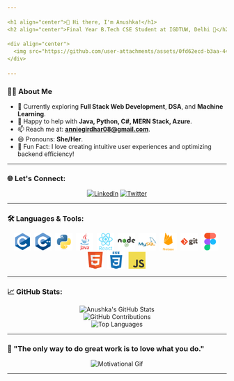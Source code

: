 ```yaml
---

<h1 align="center">👋 Hi there, I'm Anushka!</h1>
<h2 align="center">Final Year B.Tech CSE Student at IGDTUW, Delhi 🚀</h2>

<div align="center">
  <img src="https://github.com/user-attachments/assets/0fd62ecd-b3aa-4490-ba56-fe51ca0db152" height="200" alt="Welcome">
</div>

---
```


### 🙋‍♀️ About Me  
- 🌱 Currently exploring **Full Stack Web Development**, **DSA**, and **Machine Learning**.  
- 💬 Happy to help with **Java, Python, C#, MERN Stack, Azure**.  
- 📫 Reach me at: **[anniegirdhar08@gmail.com](mailto:anniegirdhar08@gmail.com)**.  
- 😄 Pronouns: **She/Her**.  
- 🎯 Fun Fact: I love creating intuitive user experiences and optimizing backend efficiency!  

---

### 🌐 Let's Connect:  
<div align="center">
  <a href="https://www.linkedin.com/in/anushka-girdhar-815217229/"><img src="https://img.icons8.com/color/48/000000/linkedin.png" alt="LinkedIn" height="40"></a>
<!--   <a href="https://www.instagram.com/anushka_8104/"><img src="https://img.icons8.com/fluency/48/000000/instagram-new.png" alt="Instagram" height="40"></a> -->
  <a href="https://twitter.com/anushkagirdhar8"><img src="https://img.icons8.com/fluency/48/000000/twitter.png" alt="Twitter" height="40"></a>
</div>  

---

### 🛠️ Languages & Tools:  
<div align="center">
  <img src="https://github.com/devicons/devicon/blob/master/icons/c/c-original.svg" title="C" alt="C" width="40" height="40"/>&nbsp;
  <img src="https://github.com/devicons/devicon/blob/master/icons/cplusplus/cplusplus-original.svg" title="C++" alt="C++" width="40" height="40"/>&nbsp;
  <img src="https://github.com/devicons/devicon/blob/master/icons/python/python-original.svg" title="Python" alt="Python" width="40" height="40"/>&nbsp;
  <img src="https://github.com/devicons/devicon/blob/master/icons/java/java-original-wordmark.svg" title="Java" alt="Java" width="40" height="40"/>&nbsp;
  <img src="https://github.com/devicons/devicon/blob/master/icons/react/react-original-wordmark.svg" title="React" alt="React" width="40" height="40"/>&nbsp;
  <img src="https://github.com/devicons/devicon/blob/master/icons/nodejs/nodejs-original-wordmark.svg" title="Node.js" alt="Node.js" width="40" height="40"/>&nbsp;
  <img src="https://github.com/devicons/devicon/blob/master/icons/mysql/mysql-original-wordmark.svg" title="MySQL" alt="MySQL" width="40" height="40"/>&nbsp;
  <img src="https://github.com/devicons/devicon/blob/master/icons/firebase/firebase-plain-wordmark.svg" title="Firebase" alt="Firebase" width="40" height="40"/>&nbsp;
  <img src="https://github.com/devicons/devicon/blob/master/icons/git/git-original-wordmark.svg" title="Git" alt="Git" width="40" height="40"/>&nbsp;
  <img src="https://github.com/devicons/devicon/blob/master/icons/figma/figma-original.svg" title="Figma" alt="Figma" width="40" height="40"/>&nbsp;
  <img src="https://github.com/devicons/devicon/blob/master/icons/html5/html5-original.svg" title="HTML5" alt="HTML5" width="40" height="40"/>&nbsp;
  <img src="https://github.com/devicons/devicon/blob/master/icons/css3/css3-plain-wordmark.svg" title="CSS3" alt="CSS3" width="40" height="40"/>&nbsp;
  <img src="https://github.com/devicons/devicon/blob/master/icons/javascript/javascript-original.svg" title="JavaScript" alt="JavaScript" width="40" height="40"/>&nbsp;
</div>  

---

### 📈 GitHub Stats:  
<div align="center">
  <img src="https://github-readme-stats.vercel.app/api?username=anushka81&show_icons=true&theme=radical" alt="Anushka's GitHub Stats" width="500">  
  <br>  
  <img src="https://github-profile-summary-cards.vercel.app/api/cards/profile-details?username=anushka81&theme=radical" alt="GitHub Contributions" width="500">
  <br>  
  <img src="https://github-readme-stats.vercel.app/api/top-langs/?username=anushka81&layout=compact&theme=radical" alt="Top Languages" width="400">
</div>  

---


### 🌟 "The only way to do great work is to love what you do."  

<div align="center">
  <img src="https://github.com/user-attachments/assets/4aee3075-1249-4310-ab94-c4da27f35d47" height="200" alt="Motivational Gif">
</div>  

--- 
